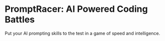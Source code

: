 # PromptRacer: AI Powered Coding Battles

Put your AI prompting skills to the test in a game of speed and intelligence.
